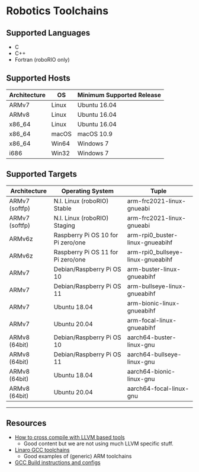 # Robotics Toolchains

## Supported Languages
  * C
  * C++
  * Fortran (roboRIO only)

## Supported Hosts

| Architecture | OS | Minimum Supported Release |
| - | - | - |
| ARMv7 | Linux | Ubuntu 16.04 |
| ARMv8 | Linux | Ubuntu 16.04 |
| x86_64 | Linux | Ubuntu 16.04 |
| x86_64 | macOS | macOS 10.9 |
| x86_64 | Win64 | Windows 7 |
| i686 | Win32 | Windows 7 |

## Supported Targets

| Architecture | Operating System | Tuple |
| - | - | - |
| ARMv7 (softfp) | N.I. Linux (roboRIO) Stable | arm-frc2021-linux-gnueabi |
| ARMv7 (softfp) | N.I. Linux (roboRIO) Staging | arm-frc2021-linux-gnueabi |
| ARMv6z | Raspberry Pi OS 10 for Pi zero/one | arm-rpi0_buster-linux-gnueabihf |
| ARMv6z | Raspberry Pi OS 11 for Pi zero/one | arm-rpi0_bullseye-linux-gnueabihf |
| ARMv7 | Debian/Raspberry Pi OS 10 | arm-buster-linux-gnueabihf |
| ARMv7 | Debian/Raspberry Pi OS 11 | arm-bullseye-linux-gnueabihf |
| ARMv7 | Ubuntu 18.04 | arm-bionic-linux-gnueabihf |
| ARMv7 | Ubuntu 20.04 | arm-focal-linux-gnueabihf |
| ARMv8 (64bit) | Debian/Raspberry Pi OS 10 | aarch64-buster-linux-gnu |
| ARMv8 (64bit) | Debian/Raspberry Pi OS 11 | aarch64-bullseye-linux-gnu |
| ARMv8 (64bit) | Ubuntu 18.04 | aarch64-bionic-linux-gnu |
| ARMv8 (64bit) | Ubuntu 20.04 | aarch64-focal-linux-gnu |
-----

## Resources
 * [How to cross compile with LLVM based tools](https://archive.fosdem.org/2018/schedule/event/crosscompile/attachments/slides/2107/export/events/attachments/crosscompile/slides/2107/How_to_cross_compile_with_LLVM_based_tools.pdf)
   * Good content but we are not using much LLVM specific stuff.
 * [Linaro GCC toolchains](https://releases.linaro.org/components/toolchain/binaries/)
   * Good examples of (generic) ARM toolchains
 * [GCC Build instructions and configs](https://gcc.gnu.org/install/)
